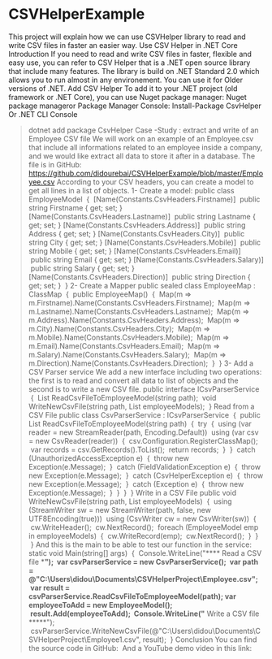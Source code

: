 # CSVHelperExample
This project will explain how we can use CSVHelper library to read and write CSV files in faster an easier way.
Use CSV Helper in .NET Core
Introduction
If you need to read and write CSV files in faster, flexible and easy use, you can refer to CSV Helper that is a .NET open source library that include many features. The library is build on .NET Standard 2.0 which allows you to run almost in any environement. You can use it for Older versions of .NET.
Add CSV Helper
To add it to your .NET project (old framework or .NET Core), you can use Nuget package manager:
Nuget package manageror Package Manager Console:
Install-Package CsvHelper
Or .NET CLI Console
> dotnet add package CsvHelper
Case -Study : extract and write of an Employee CSV file
We will work on an example of an Employee.csv that include all informations related to an employee inside a company, and we would like extract all data to store it after in a database.
The file is in GitHub: https://github.com/didourebai/CSVHelperExample/blob/master/Employee.csv
According to your CSV headers, you can create a model to get all lines in a list of objects.
1- Create a model:
public class EmployeeModel
 {
 [Name(Constants.CsvHeaders.Firstname)]
 public string Firstname { get; set; }
[Name(Constants.CsvHeaders.Lastname)]
 public string Lastname { get; set; }
[Name(Constants.CsvHeaders.Address)]
 public string Address { get; set; }
[Name(Constants.CsvHeaders.City)]
 public string City { get; set; }
[Name(Constants.CsvHeaders.Mobile)]
 public string Mobile { get; set; }
[Name(Constants.CsvHeaders.Email)]
 public string Email { get; set; }
[Name(Constants.CsvHeaders.Salary)]
 public string Salary { get; set; }
[Name(Constants.CsvHeaders.Direction)]
 public string Direction { get; set; }
 }
2- Create a Mapper
public sealed class EmployeeMap : ClassMap<EmployeeModel>
 {
 public EmployeeMap()
 {
 Map(m => m.Firstname).Name(Constants.CsvHeaders.Firstname);
 Map(m => m.Lastname).Name(Constants.CsvHeaders.Lastname);
 Map(m => m.Address).Name(Constants.CsvHeaders.Address);
 Map(m => m.City).Name(Constants.CsvHeaders.City);
 Map(m => m.Mobile).Name(Constants.CsvHeaders.Mobile);
 Map(m => m.Email).Name(Constants.CsvHeaders.Email);
 Map(m => m.Salary).Name(Constants.CsvHeaders.Salary);
 Map(m => m.Direction).Name(Constants.CsvHeaders.Direction);
 }
 }
3- Add a CSV Parser service
We add a new interface including two operations: the first is to read and convert all data to list of objects and the second is to write a new CSV file.
public interface ICsvParserService
 {
 List<EmployeeModel> ReadCsvFileToEmployeeModel(string path);
 void WriteNewCsvFile(string path, List<EmployeeModel> employeeModels);
 }
Read from a CSV File
public class CsvParserService : ICsvParserService
 {
 public List<EmployeeModel> ReadCsvFileToEmployeeModel(string path)
 {
 try
 {
 using (var reader = new StreamReader(path, Encoding.Default))
 using (var csv = new CsvReader(reader))
 {
 csv.Configuration.RegisterClassMap<EmployeeMap>();
 var records = csv.GetRecords<EmployeeModel>().ToList();
 return records;
 }
 }
 catch (UnauthorizedAccessException e)
 {
 throw new Exception(e.Message);
 }
 catch (FieldValidationException e)
 {
 throw new Exception(e.Message);
 }
 catch (CsvHelperException e)
 {
 throw new Exception(e.Message);
 }
 catch (Exception e)
 {
 throw new Exception(e.Message);
 }
 }
 }
 }
Write in a CSV File
public void WriteNewCsvFile(string path, List<EmployeeModel> employeeModels)
 {
 using (StreamWriter sw = new StreamWriter(path, false, new UTF8Encoding(true)))
 using (CsvWriter cw = new CsvWriter(sw))
 {
 cw.WriteHeader<EmployeeModel>();
 cw.NextRecord();
 foreach (EmployeeModel emp in employeeModels)
 {
 cw.WriteRecord<EmployeeModel>(emp);
 cw.NextRecord();
 }
 }
 }
And this is the main to be able to test our function in the service:
static void Main(string[] args)
 {
 Console.WriteLine("**** Read a CSV file *****");
 var csvParserService = new CsvParserService();
 var path = @"C:\Users\didou\Documents\CSVHelperProject\Employee.csv";
 var result = csvParserService.ReadCsvFileToEmployeeModel(path);
var employeeToAdd = new EmployeeModel();
 result.Add(employeeToAdd);
 Console.WriteLine("**** Write a CSV file *****");
 csvParserService.WriteNewCsvFile(@"C:\Users\didou\Documents\CSVHelperProject\Employee1.csv", result);
 }
Conclusion
You can find the source code in GitHub: 
And a YouTube demo video in this link:

